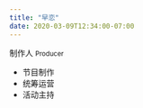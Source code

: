 ```yaml
---
title: "早恋"
date: 2020-03-09T12:34:00-07:00
---
```


制作人 <small>Producer</small>

*   节目制作
*   统筹运营
*   活动主持

